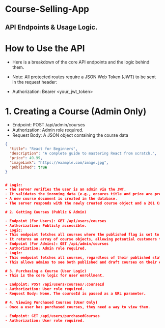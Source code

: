 # Course-Selling-App 

## API Endpoints & Usage Logic.

# How to Use the API
- Here is a breakdown of the core API  endpoints and the logic behind them.

- Note: All protected routes require a JSON Web Token (JWT) to be sent in the request header:
- Authorization: Bearer <your_jwt_token>

# 1. Creating a Course (Admin Only)

- Endpoint: POST /api/admin/courses
- Authorization: Admin role required.
- Request Body: A JSON object   containing the course data

```json
{
  "title": "React for Beginners",
  "description": "A complete guide to mastering React from scratch.",
  "price": 49.99,
  "imageLink": "https://example.com/image.jpg",
  "published": true
}


# Logic:
- The server verifies the user is an admin via the JWT.
- It validates the incoming data (e.g., ensures title and price are present).
- A new course document is created in the database.
- The server responds with the newly created course object and a 201 Created status.

# 2. Getting Courses (Public & Admin)

- Endpoint (For Users): GET /api/users/courses
- Authorization: Publicly accessible.
- Logic:
- This endpoint fetches all courses where the published flag is set to true.
- It returns an array of course objects, allowing potential customers to browse the catalog.
- Endpoint (For Admins): GET /api/admin/courses
- Authorization: Admin role required.
- Logic:
- This endpoint fetches all courses, regardless of their published status.
- This allows admins to see both published and draft courses on their dashboard.

# 3. Purchasing a Course (User Logic)
- This is the core logic for user enrollment.

- Endpoint: POST /api/users/courses/:courseId
- Authorization: User role required.
- Request Body: None. The courseId is passed as a URL parameter.

# 4. Viewing Purchased Courses (User Only)
- Once a user has purchased courses, they need a way to view them.

- Endpoint: GET /api/users/purchasedCourses
- Authorization: User role required.